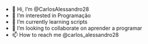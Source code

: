 - 👋 Hi, I’m @CarlosAlessandro28
- 👀 I’m interested in Programação
- 🌱 I’m currently learning scripts
- 💞️ I’m looking to collaborate on aprender a programar
- 📫 How to reach me @carlos_alessandro28

<!---
CarlosAlessandro28/CarlosAlessandro28 is a ✨ special ✨ repository because its `README.md` (this file) appears on your GitHub profile.
You can click the Preview link to take a look at your changes.
--->
